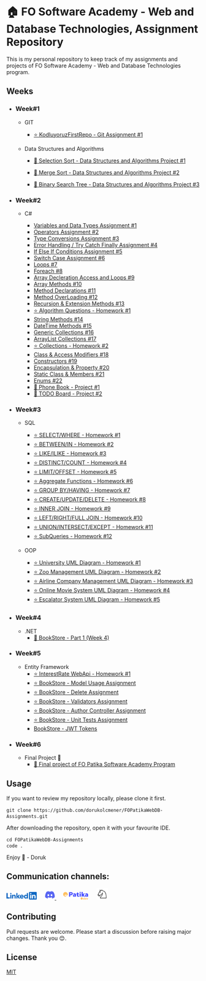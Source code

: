 # 🏠 FO Software Academy - Web and Database Technologies, Assignment Repository

This is my personal repository to keep track of my assignments and projects of FO Software Academy - Web and Database Technologies program.

## Weeks

- ### Week#1

  - GIT

    - [⭐ KodluyoruzFirstRepo - Git Assignment #1](weeks/W1/Git.md)

  - Data Structures and Algorithms

    - [🚀 Selection Sort - Data Structures and Algorithms Project #1](/weeks/W1/SelectionSort.md)

    - [🚀 Merge Sort - Data Structures and Algorithms Project #2](/weeks/W1/MergeSort.md)

    - [🚀 Binary Search Tree - Data Structures and Algorithms Project #3](/weeks/W1/BinarySearchTree.md)

- ### Week#2

  - C#

    - [Variables and Data Types Assignment #1](/weeks/W2/VariablesandDataTypes.md)
    - [Operators Assignment #2](/weeks/W2/Operators.md)
    - [Type Conversions Assignment #3](/weeks/W2/TypeConversion.md)
    - [Error Handling / Try Catch Finally Assignment #4](/weeks/W2/TCF.md)
    - [If Else If Conditions Assignment #5](/weeks/W2/ifelse.md)
    - [Switch Case Assignment #6](/weeks/W2/switchcase.md)
    - [Loops #7](/weeks/W2/loops.md)
    - [Foreach #8](/weeks/W2/foreach.md)
    - [Array Decleration Access and Loops #9](/weeks/W2/arraydecleration.md)
    - [Array Methods #10](/weeks/W2/arraymethods.md)
    - [Method Declarations #11](/weeks/W2/methoddeclare.md)
    - [Method OverLoading #12](/weeks/W2/methodoverloading.md)
    - [Recursion & Extension Methods #13](/weeks/W2/recextend.md)
    - [⭐ Algorithm Questions - Homework #1](/weeks/W2/Homework1.md)
    - [String Methods #14](/weeks/W2/stringmethods.md)
    - [DateTime Methods #15](/weeks/W2/datetimemethods.md)
    - [Generic Collections #16](/weeks/W2/collections.md)
    - [ArrayList Collections #17](/weeks/W2/arraylist.md)
    - [⭐ Collections - Homework #2](/weeks/W2/Homework2/Homework2.md)
    - [Class & Access Modifiers #18](/weeks/W2/classaccess.md)
    - [Constructors #19](/weeks/W2/constructor.md)
    - [Encapsulation & Property #20](/weeks/W2/encapprop.md)
    - [Static Class & Members #21](/weeks/W2/staticclass.md)
    - [Enums #22](/weeks/W2/enums.md)
    - [🚀 Phone Book - Project #1](/weeks/W2/Project1/)
    - [🚀 TODO Board - Project #2](/weeks/W2/Project2/)

- ### Week#3

  - SQL

    - [⭐ SELECT/WHERE - Homework #1](/weeks/W3/SQL/Homework1.md)
    - [⭐ BETWEEN/IN - Homework #2](/weeks/W3/SQL/Homework2.md)
    - [⭐ LIKE/ILIKE - Homework #3](/weeks/W3/SQL/Homework3.md)
    - [⭐ DISTINCT/COUNT - Homework #4](/weeks/W3/SQL/Homework4.md)
    - [⭐ LIMIT/OFFSET - Homework #5](/weeks/W3/SQL/Homework5.md)
    - [⭐ Aggregate Functions - Homework #6](/weeks/W3/SQL/Homework6.md)
    - [⭐ GROUP BY/HAVING - Homework #7](/weeks/W3/SQL/Homework7.md)
    - [⭐ CREATE/UPDATE/DELETE - Homework #8](/weeks/W3/SQL/Homework8.md)
    - [⭐ INNER JOIN - Homework #9](/weeks/W3/SQL/Homework9.md)
    - [⭐ LEFT/RIGHT/FULL JOIN - Homework #10](/weeks/W3/SQL/Homework10.md)
    - [⭐ UNION/INTERSECT/EXCEPT - Homework #11](/weeks/W3/SQL/Homework11.md)
    - [⭐ SubQueries - Homework #12](/weeks/W3/SQL/Homework12.md)

  - OOP

    - [⭐ University UML Diagram - Homework #1](/weeks/W3/OOP/UniversityDiagram.md)
    - [⭐ Zoo Management UML Diagram - Homework #2](/weeks/W3/OOP/ZooManagementDiagram.md)
    - [⭐ Airline Company Management UML Diagram - Homework #3](/weeks/W3/OOP/AirlineCompany.md)
    - [⭐ Online Movie System UML Diagram - Homework #4](/weeks/W3/OOP/OnlineMovie.md)
    - [⭐ Escalator System UML Diagram - Homework #5](/weeks/W3/OOP/EscalatorSimulation.md)

- ### Week#4

  - .NET
    - [🚀 BookStore - Part 1 (Week 4)](/weeks/W4/)

- ### Week#5

  - Entity Framework
    - [⭐ InterestRate WebApi - Homework #1](/weeks/W5/BankingApi/)
    - [⭐ BookStore - Model Usage Assignment](/weeks/W5/BookStore-ModelUsage/)
    - [⭐ BookStore - Delete Assignment](/weeks/W5/BookStore-Delete/)
    - [⭐ BookStore - Validators Assignment](/weeks/W5/BookStore-Validators/)
    - [⭐ BookStore - Author Controller Assignment](/weeks/W5/BookStore-Author/)
    - [⭐ BookStore - Unit Tests Assignment](/weeks/W5/BookStore-Tests/)
    - [BookStore - JWT Tokens](/weeks/W5/BookStore-Token/)

- ### Week#6
  - Final Project 🤩
    - [🚀 Final project of FO Patika Software Academy Program](https://github.com/dorukolcmener/FOPatika-SoftwareAcademy-FinalProject.git)

## Usage

If you want to review my repository locally, please clone it first.

```
git clone https://github.com/dorukolcmener/FOPatikaWebDB-Assignments.git
```

After downloading the repository, open it with your favourite IDE.

```
cd FOPatikaWebDB-Assignments
code .
```

Enjoy 🚀 - Doruk

## Communication channels:

<a href="https://www.linkedin.com/in/dorukolcmener/"><img src="assets/LinkedIn-Blue-96-2x.png" height=20 /></a> &emsp;
<a href="https://discord.com/users/772126247685718036" target="_blank">
<img src="assets/discord.svg" height=25/>
</a> &emsp;
<a href="https://app.patika.dev/kaolin"><img src="assets/newPatikaLogo.svg" height=20/></a> &emsp;
<a href="https://lichess.org/@/dorukovic"><img src="assets/Lichess_Logo.svg" height=30 /></a>

## Contributing

Pull requests are welcome. Please start a discussion before raising major changes. Thank you 😊.

## License

[MIT](LICENSE)
